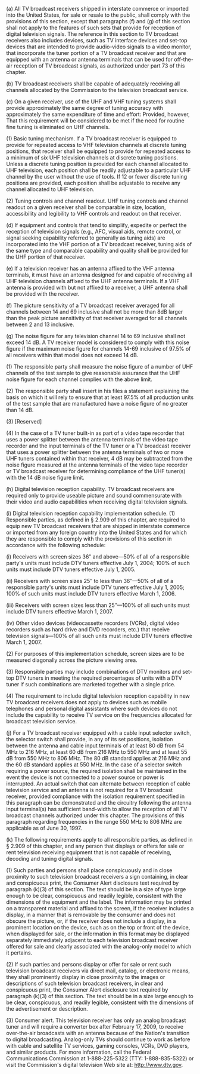 (a) All TV broadcast receivers shipped in interstate commerce or imported into the United States, for sale or resale to the public, shall comply with the provisions of this section, except that paragraphs (f) and (g) of this section shall not apply to the features of such sets that provide for reception of digital television signals. The reference in this section to TV broadcast receivers also includes devices, such as TV interface devices and set-top devices that are intended to provide audio-video signals to a video monitor, that incorporate the tuner portion of a TV broadcast receiver and that are equipped with an antenna or antenna terminals that can be used for off-the-air reception of TV broadcast signals, as authorized under part 73 of this chapter.

(b) TV broadcast receivers shall be capable of adequately receiving all channels allocated by the Commission to the television broadcast service.

(c) On a given receiver, use of the UHF and VHF tuning systems shall provide approximately the same degree of tuning accuracy with approximately the same expenditure of time and effort: Provided, however, That this requirement will be considered to be met if the need for routine fine tuning is eliminated on UHF channels.

(1) Basic tuning mechanism. If a TV broadcast receiver is equipped to provide for repeated access to VHF television channels at discrete tuning positions, that receiver shall be equipped to provide for repeated access to a minimum of six UHF television channels at discrete tuning positions. Unless a discrete tuning position is provided for each channel allocated to UHF television, each position shall be readily adjustable to a particular UHF channel by the user without the use of tools. If 12 or fewer discrete tuning positions are provided, each position shall be adjustable to receive any channel allocated to UHF television.
                                    

(2) Tuning controls and channel readout. UHF tuning controls and channel readout on a given receiver shall be comparable in size, location, accessibility and legibility to VHF controls and readout on that receiver.
                                    

(d) If equipment and controls that tend to simplify, expedite or perfect the reception of television signals (e.g., AFC, visual aids, remote control, or signal seeking capability referred to generally as tuning aids) are incorporated into the VHF portion of a TV broadcast receiver, tuning aids of the same type and comparable capability and quality shall be provided for the UHF portion of that receiver.

(e) If a television receiver has an antenna affixed to the VHF antenna terminals, it must have an antenna designed for and capable of receiving all UHF television channels affixed to the UHF antenna terminals. If a VHF antenna is provided with but not affixed to a receiver, a UHF antenna shall be provided with the receiver.

(f) The picture sensitivity of a TV broadcast receiver averaged for all channels between 14 and 69 inclusive shall not be more than 8dB larger than the peak picture sensitivity of that receiver averaged for all channels between 2 and 13 inclusive.

(g) The noise figure for any television channel 14 to 69 inclusive shall not exceed 14 dB. A TV receiver model is considered to comply with this noise figure if the maximum noise figure for channels 14-69 inclusive of 97.5% of all receivers within that model does not exceed 14 dB.

(1) The responsible party shall measure the noise figure of a number of UHF channels of the test sample to give reasonable assurance that the UHF noise figure for each channel complies with the above limit.

(2) The responsible party shall insert in his files a statement explaining the basis on which it will rely to ensure that at least 97.5% of all production units of the test sample that are manufactured have a noise figure of no greater than 14 dB.

(3) [Reserved]

(4) In the case of a TV tuner built-in as part of a video tape recorder that uses a power splitter between the antenna terminals of the video tape recorder and the input terminals of the TV tuner or a TV broadcast receiver that uses a power splitter between the antenna terminals of two or more UHF tuners contained within that receiver, 4 dB may be subtracted from the noise figure measured at the antenna terminals of the video tape recorder or TV broadcast receiver for determining compliance of the UHF tuner(s) with the 14 dB noise figure limit.

(h) Digital television reception capability. TV broadcast receivers are required only to provide useable picture and sound commensurate with their video and audio capabilities when receiving digital television signals.

(i) Digital television reception capability implementation schedule. (1) Responsible parties, as defined in § 2.909 of this chapter, are required to equip new TV broadcast receivers that are shipped in interstate commerce or imported from any foreign country into the United States and for which they are responsible to comply with the provisions of this section in accordance with the following schedule:

(i) Receivers with screen sizes 36″ and above—50% of all of a responsible party's units must include DTV tuners effective July 1, 2004; 100% of such units must include DTV tuners effective July 1, 2005.

(ii) Receivers with screen sizes 25″ to less than 36″—50% of all of a responsible party's units must include DTV tuners effective July 1, 2005; 100% of such units must include DTV tuners effective March 1, 2006.

(iii) Receivers with screen sizes less than 25″—100% of all such units must include DTV tuners effective March 1, 2007.

(iv) Other video devices (videocassette recorders (VCRs), digital video recorders such as hard drive and DVD recorders, etc.) that receive television signals—100% of all such units must include DTV tuners effective March 1, 2007.

(2) For purposes of this implementation schedule, screen sizes are to be measured diagonally across the picture viewing area.

(3) Responsible parties may include combinations of DTV monitors and set-top DTV tuners in meeting the required percentages of units with a DTV tuner if such combinations are marketed together with a single price.

(4) The requirement to include digital television reception capability in new TV broadcast receivers does not apply to devices such as mobile telephones and personal digital assistants where such devices do not include the capability to receive TV service on the frequencies allocated for broadcast television service.

(j) For a TV broadcast receiver equipped with a cable input selector switch, the selector switch shall provide, in any of its set positions, isolation between the antenna and cable input terminals of at least 80 dB from 54 MHz to 216 MHz, at least 60 dB from 216 MHz to 550 MHz and at least 55 dB from 550 MHz to 806 MHz. The 80 dB standard applies at 216 MHz and the 60 dB standard applies at 550 MHz. In the case of a selector switch requiring a power source, the required isolation shall be maintained in the event the device is not connected to a power source or power is interrupted. An actual switch that can alternate between reception of cable television service and an antenna is not required for a TV broadcast receiver, provided compliance with the isolation requirement specified in this paragraph can be demonstrated and the circuitry following the antenna input terminal(s) has sufficient band-width to allow the reception of all TV broadcast channels authorized under this chapter. The provisions of this paragraph regarding frequencies in the range 550 MHz to 806 MHz are applicable as of June 30, 1997.

(k) The following requirements apply to all responsible parties, as defined in § 2.909 of this chapter, and any person that displays or offers for sale or rent television receiving equipment that is not capable of receiving, decoding and tuning digital signals.

(1) Such parties and persons shall place conspicuously and in close proximity to such television broadcast receivers a sign containing, in clear and conspicuous print, the Consumer Alert disclosure text required by paragraph (k)(3) of this section. The text should be in a size of type large enough to be clear, conspicuous and readily legible, consistent with the dimensions of the equipment and the label. The information may be printed on a transparent material and affixed to the screen, if the receiver includes a display, in a manner that is removable by the consumer and does not obscure the picture, or, if the receiver does not include a display, in a prominent location on the device, such as on the top or front of the device, when displayed for sale, or the information in this format may be displayed separately immediately adjacent to each television broadcast receiver offered for sale and clearly associated with the analog-only model to which it pertains.

(2) If such parties and persons display or offer for sale or rent such television broadcast receivers via direct mail, catalog, or electronic means, they shall prominently display in close proximity to the images or descriptions of such television broadcast receivers, in clear and conspicuous print, the Consumer Alert disclosure text required by paragraph (k)(3) of this section. The text should be in a size large enough to be clear, conspicuous, and readily legible, consistent with the dimensions of the advertisement or description.

(3) Consumer alert. This television receiver has only an analog broadcast tuner and will require a converter box after February 17, 2009, to receive over-the-air broadcasts with an antenna because of the Nation's transition to digital broadcasting. Analog-only TVs should continue to work as before with cable and satellite TV services, gaming consoles, VCRs, DVD players, and similar products. For more information, call the Federal Communications Commission at 1-888-225-5322 (TTY: 1-888-835-5322) or visit the Commission's digital television Web site at: http://www.dtv.gov.
                                    

